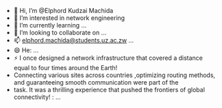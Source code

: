 - 👋 Hi, I’m @Elphord Kudzai Machida
- 👀 I’m interested in network engineering
- 🌱 I’m currently learning ...
- 💞️ I’m looking to collaborate on ...
- 📫 elphord.machida@students.uz.ac.zw ...
- 😄 He: ...
- ⚡ I once designed a network infrastructure that covered a distance equal to four times around the Earth!
- Connecting various sites across countries ,optimizing routing methods, and guaranteeing smooth communication were part of the
- task. It was a thrilling experience that pushed the frontiers of global connectivity! : ...
<!---
Elphord/Elphord is a ✨ special ✨ repository because its `README.md` (this file) appears on your GitHub profile.
You can click the Preview link to take a look at your changes.
--->
